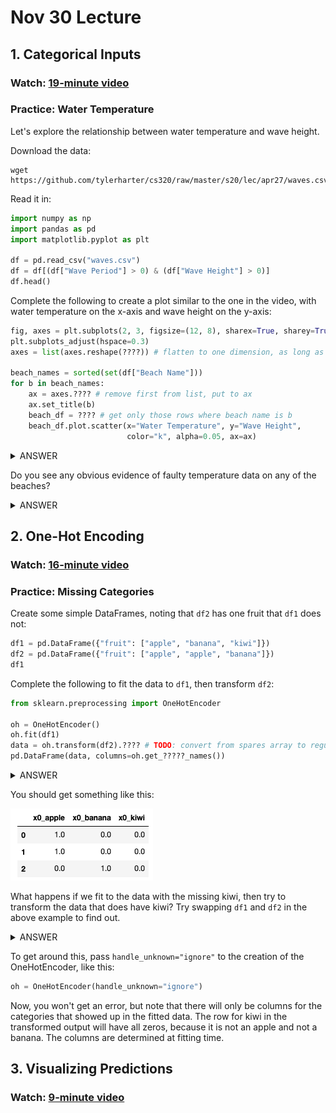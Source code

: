 # Nov 30 Lecture

## 1. Categorical Inputs

### Watch: [19-minute video](https://youtu.be/6Ov9BEyr3Y4)

### Practice: Water Temperature

Let's explore the relationship between water temperature and wave height.

Download the data:

```
wget https://github.com/tylerharter/cs320/raw/master/s20/lec/apr27/waves.csv
```

Read it in:

```python
import numpy as np
import pandas as pd
import matplotlib.pyplot as plt

df = pd.read_csv("waves.csv")
df = df[(df["Wave Period"] > 0) & (df["Wave Height"] > 0)]
df.head()
```

Complete the following to create a plot similar to the one in the
video, with water temperature on the x-axis and wave height on the
y-axis:

```python
fig, axes = plt.subplots(2, 3, figsize=(12, 8), sharex=True, sharey=True)
plt.subplots_adjust(hspace=0.3)
axes = list(axes.reshape(????)) # flatten to one dimension, as long as necessary

beach_names = sorted(set(df["Beach Name"]))
for b in beach_names:
    ax = axes.???? # remove first from list, put to ax
    ax.set_title(b)
    beach_df = ???? # get only those rows where beach name is b
    beach_df.plot.scatter(x="Water Temperature", y="Wave Height", 
                          color="k", alpha=0.05, ax=ax)
```

<details>
    <summary>ANSWER</summary>
    <code>-1</code>, <code>pop(0)</code>, and <code>df[df["Beach Name"] == b]</code>.
</details>

Do you see any obvious evidence of faulty temperature data on any of the beaches?

<details>
    <summary>ANSWER</summary>
    <img src="rainbow.png">
</details>

## 2. One-Hot Encoding

### Watch: [16-minute video](https://youtu.be/sbxHGnvi5Lg)

### Practice: Missing Categories

Create some simple DataFrames, noting that `df2` has one fruit that `df1` does not:

```python
df1 = pd.DataFrame({"fruit": ["apple", "banana", "kiwi"]})
df2 = pd.DataFrame({"fruit": ["apple", "apple", "banana"]})
df1
```

Complete the following to fit the data to `df1`, then transform `df2`:

```python
from sklearn.preprocessing import OneHotEncoder

oh = OneHotEncoder()
oh.fit(df1)
data = oh.transform(df2).???? # TODO: convert from spares array to regular array
pd.DataFrame(data, columns=oh.get_?????_names())
```

<details>
    <summary>ANSWER</summary>
    <code>toarray()</code> and <code>feature</code>
</details>

You should get something like this:

<img src="expected.png">

What happens if we fit to the data with the missing kiwi, then try to
transform the data that does have kiwi?  Try swapping `df1` and `df2`
in the above example to find out.

<details>
    <summary>ANSWER</summary>
    You should get <code>ValueError: Found unknown categories ['kiwi'] in column 0 during transform</code>
</details>

To get around this, pass `handle_unknown="ignore"` to the creation of the OneHotEncoder, like this:

```python
oh = OneHotEncoder(handle_unknown="ignore")
```

Now, you won't get an error, but note that there will only be columns
for the categories that showed up in the fitted data.  The row for
kiwi in the transformed output will have all zeros, because it is not
an apple and not a banana.  The columns are determined at fitting
time.

## 3. Visualizing Predictions

### Watch: [9-minute video](https://youtu.be/IHCHjo0474s)
